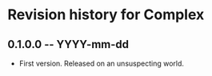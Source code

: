 # Revision history for Complex

## 0.1.0.0  -- YYYY-mm-dd

* First version. Released on an unsuspecting world.

